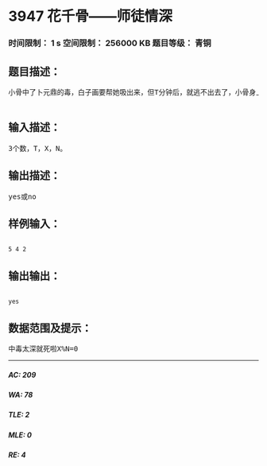 # 3947 花千骨——师徒情深   
### 时间限制： 1 s     空间限制： 256000 KB     题目等级： 青铜  
## 题目描述：  

<pre>
小骨中了卜元鼎的毒，白子画要帮她吸出来，但T分钟后，就逃不出去了，小骨身上的毒为X，子画每分钟逼出毒N，T分钟后，师徒二人逃得出去吗？  

</pre>
  
  
## 输入描述：  

<pre>
3个数，T，X，N。
</pre>
  
  
## 输出描述：  

<pre>
yes或no
</pre>
  
  
## 样例输入：  

<pre><code>
5 4 2
</code></pre>
  
  
## 输出输出：  

<pre><code>
yes
</code></pre>
  
  
## 数据范围及提示：  

<pre>
中毒太深就死啦X%N=0
</pre>
  
  
***  

##### AC: 209  
##### WA: 78  
##### TLE: 2  
##### MLE: 0  
##### RE: 4  
